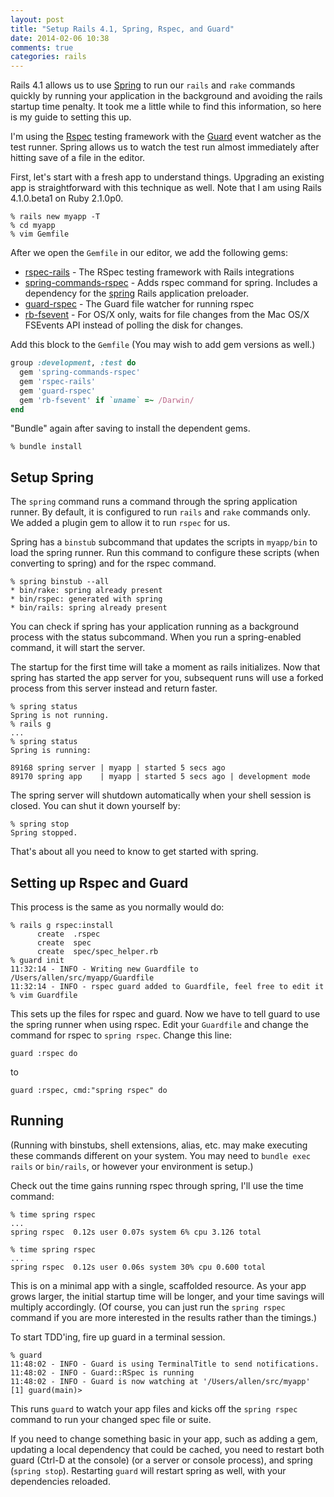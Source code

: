 ```yaml
---
layout: post
title: "Setup Rails 4.1, Spring, Rspec, and Guard"
date: 2014-02-06 10:38
comments: true
categories: rails
---
```


Rails 4.1 allows us to use [Spring](https://github.com/rails/spring)
to run our `rails` and `rake` commands quickly by running your
application in the background and avoiding the rails startup time
penalty. It took me a little while to find this information, so here is my
guide to setting this up.

I'm using the [Rspec](http://rspec.info/)
testing framework with the [Guard](https://github.com/guard/guard)
event watcher as the test runner. Spring allows us to watch the test run
almost immediately after hitting save of a file in the editor.

<!--more-->

First, let's start with a fresh app to understand things. Upgrading an
existing app is straightforward with this technique as well. Note that I
am using Rails 4.1.0.beta1 on Ruby 2.1.0p0.

```
% rails new myapp -T
% cd myapp
% vim Gemfile
```

After we open the `Gemfile` in our editor, we add the following gems:

  * [rspec-rails](http://rubygems.org/gems/rspec-rails) - The
    RSpec testing framework with Rails integrations
  * [spring-commands-rspec](http://rubygems.org/gems/spring-commands-rspec) - Adds rspec command for spring.
    Includes a dependency for the [spring](http://rubygems.org/gems/spring) Rails application preloader.
  * [guard-rspec](http://rubygems.org/gems/guard-rspec) - The Guard
    file watcher for running rspec
  * [rb-fsevent](http://rubygems.org/gems/rb-fsevent) - For OS/X only,
    waits for file changes from the Mac OS/X FSEvents API instead of
    polling the disk for changes.

Add this block to the `Gemfile` (You may wish to add gem versions as
well.)

```ruby
group :development, :test do
  gem 'spring-commands-rspec'
  gem 'rspec-rails'
  gem 'guard-rspec'
  gem 'rb-fsevent' if `uname` =~ /Darwin/
end
```

"Bundle" again after saving to install the dependent gems.

```
% bundle install
```

## Setup Spring

The `spring` command runs a command through the spring application
runner. By default, it is configured to run `rails` and `rake` commands
only. We added a plugin gem to allow it to run `rspec` for us.


Spring has a `binstub` subcommand that updates the scripts in `myapp/bin`
to load the spring runner. Run this command to configure these scripts
(when converting to spring) and for the rspec command.

```
% spring binstub --all
* bin/rake: spring already present
* bin/rspec: generated with spring
* bin/rails: spring already present
```

You can check if spring has your application running as a background
process with the status subcommand. When you run a spring-enabled
command, it will start the server.

The startup for the first time will take a moment as rails initializes.
Now that spring has started the app server for you, subsequent runs will
use a forked process from this server instead and return faster.

```
% spring status
Spring is not running.
% rails g
...
% spring status
Spring is running:

89168 spring server | myapp | started 5 secs ago
89170 spring app    | myapp | started 5 secs ago | development mode
```

The spring server will shutdown automatically when your shell session is
closed. You can shut it down yourself by:

```
% spring stop
Spring stopped.
```

That's about all you need to know to get started with spring.

## Setting up Rspec and Guard

This process is the same as you normally would do:

```
% rails g rspec:install
      create  .rspec
      create  spec
      create  spec/spec_helper.rb
% guard init
11:32:14 - INFO - Writing new Guardfile to /Users/allen/src/myapp/Guardfile
11:32:14 - INFO - rspec guard added to Guardfile, feel free to edit it
% vim Guardfile
```

This sets up the files for rspec and guard. Now we have to tell guard to
use the spring runner when using rspec. Edit your `Guardfile` and change
the command for rspec to `spring rspec`. Change this line:

```
guard :rspec do
```

to 

```
guard :rspec, cmd:"spring rspec" do
```

## Running 

(Running with binstubs, shell extensions, alias, etc. may make executing
these commands different on your system. You may need to `bundle exec
rails` or `bin/rails`, or however your environment is setup.)

Check out the time gains running rspec through spring, I'll use the time
command:

```
% time spring rspec
...
spring rspec  0.12s user 0.07s system 6% cpu 3.126 total

% time spring rspec
...
spring rspec  0.12s user 0.06s system 30% cpu 0.600 total
```

This is on a minimal app with a single, scaffolded resource. As your app
grows larger, the initial startup time will be longer, and your time
savings will multiply accordingly.  (Of course, you can just run the 
`spring rspec` command if you are more
interested in the results rather than the timings.)

To start TDD'ing, fire up guard in a terminal session.

```
% guard
11:48:02 - INFO - Guard is using TerminalTitle to send notifications.
11:48:02 - INFO - Guard::RSpec is running
11:48:02 - INFO - Guard is now watching at '/Users/allen/src/myapp'
[1] guard(main)>
```

This runs `guard` to watch your app files and kicks off the `spring
rspec` command to run your changed spec file or suite.

If you need to change something basic in your app, such as adding a gem,
updating a local dependency that could be cached, you need to restart
both guard (Ctrl-D at the console) (or a server or console process), 
and spring (`spring stop`). Restarting
`guard` will restart spring as well, with your dependencies reloaded.
